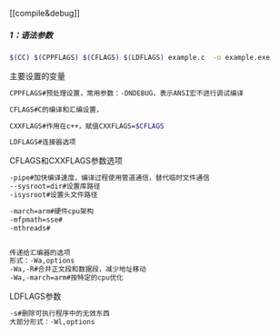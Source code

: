 [[compile&debug]]

##### 1：语法参数

```bash
$(CC) $(CPPFLAGS) $(CFLAGS) $(LDFLAGS) example.c  -o example.exe
```

主要设置的变量

```bash
CPPFLAGS#预处理设置，常用参数：-DNDEBUG，表示ANSI宏不进行调试编译

CFLAGS#C的编译和汇编设置，

CXXFLAGS#作用在c++，赋值CXXFLAGS=$CFLAGS

LDFLAGS#连接器选项
```

CFLAGS和CXXFLAGS参数选项

```bash
-pipe#加快编译速度，编译过程使用管道通信，替代临时文件通信
--sysroot=dir#设置库路径
-isysroot#设置头文件路径

-march=arm#硬件cpu架构
-mfpmath=sse#
-mthreads#


传递给汇编器的选项
形式：-Wa,options
-Wa,-R#合并正文段和数据段，减少地址移动
-Wa,-march=arm#按特定的cpu优化
```

 LDFLAGS参数

```bash
-s#删除可执行程序中的无效东西
大部分形式：-Wl,options
```

